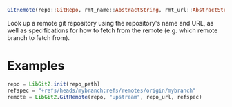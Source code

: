 ```julia
GitRemote(repo::GitRepo, rmt_name::AbstractString, rmt_url::AbstractString, fetch_spec::AbstractString) -> GitRemote
```

Look up a remote git repository using the repository's name and URL, as well as specifications for how to fetch from the remote (e.g. which remote branch to fetch from).

# Examples

```julia
repo = LibGit2.init(repo_path)
refspec = "+refs/heads/mybranch:refs/remotes/origin/mybranch"
remote = LibGit2.GitRemote(repo, "upstream", repo_url, refspec)
```
